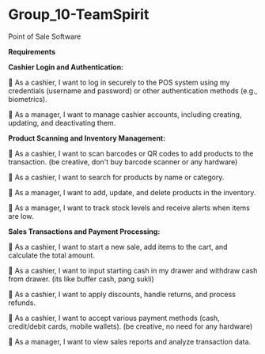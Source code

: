 # Group_10-TeamSpirit
Point of Sale Software

**Requirements**

**Cashier Login and Authentication:**
		
:black_square_button: As a cashier, I want to log in securely to the POS system using my credentials (username and password) or other authentication methods (e.g., biometrics).
		
:black_square_button: As a manager, I want to manage cashier accounts, including creating, updating, and deactivating them.	
	
**Product Scanning and Inventory Management:**
		
:black_square_button: As a cashier, I want to scan barcodes or QR codes to add products to the transaction. (be creative, don't buy barcode scanner or any hardware)
		
:black_square_button: As a cashier, I want to search for products by name or category.
		
:black_square_button: As a manager, I want to add, update, and delete products in the inventory.
		
:black_square_button: As a manager, I want to track stock levels and receive alerts when items are low.
	
**Sales Transactions and Payment Processing:**

:black_square_button: As a cashier, I want to start a new sale, add items to the cart, and calculate the total amount.
		
:black_square_button: As a cashier, I want to input starting cash in my drawer and withdraw cash from drawer. (its like buffer cash, pang sukli)
		
:black_square_button: As a cashier, I want to apply discounts, handle returns, and process refunds.
		
:black_square_button: As a cashier, I want to accept various payment methods (cash, credit/debit cards, mobile wallets). (be creative, no need for any hardware)
		
:black_square_button: As a manager, I want to view sales reports and analyze transaction data.


